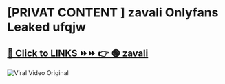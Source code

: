 
 # [PRIVAT CONTENT ] zavali Onlyfans Leaked ufqjw

## <h2><a href="https://clipsfans.com/zavali&ref=git">🔗 Click to LINKS ⏩⏩ 👉 🟢 zavali </a></h2>

<a href="https://clipsfans.com/zavali&ref=git" rel="nofollow" data-target="animated-image.originalLink"><img src="https://i.ibb.co.com/xMMVF88/686577567.gif" alt="Viral Video Original" style="max-width: 100%; display: inline-block;" data-target="animated-image.originalImage"></a>

